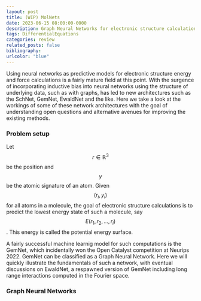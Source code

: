 ```yaml
---
layout: post
title: (WIP) MolNets
date: 2023-06-15 08:00:00-0000
description: Graph Neural Networks for electronic structure calculations.
tags: DifferentialEquations
categories: review
related_posts: false
bibliography: 
urlcolor: "blue"
---
```


Using neural networks as predictive models for electronic structure energy and force calculations is a fairly mature field at this point. With the surgence of incorporating inductive bias into neural networks using the structure of underlying data, such as with graphs, has led to new architectures such as the SchNet, GemNet, EwaldNet and the like. Here we take a look at the workings of some of these network architectures with the goal of understanding open questions and alternative avenues for improving the existing methods.

### Problem setup

Let $$r \in \mathbb{R}^{3}$$ be the position and $$y$$ be the atomic signature of an atom. Given $$(r_i,y_i)$$ for all atoms in a molecule, the goal of electronic structure calculations is to predict the lowest energy state of such a molecule, say $$E(r_1,r_2,...,r_i)$$. This energy is called the potential energy surface.

A fairly successful machine learnig model for such computations is the GemNet, which incidentally won the Open Catalyst competition at Neurips 2022. GemNet can be classified as a Graph Neural Network. Here we will quickly illustrate the fundamentals of such a network, with eventual discussions on EwaldNet, a respawned version of GemNet including long range interactions computed in the Fourier space.

### Graph Neural Networks
